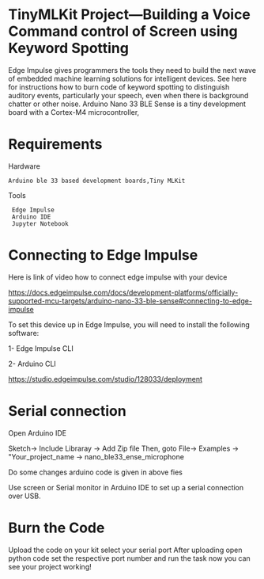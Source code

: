 # TinyMLKit Project—Building a Voice Command control of Screen using Keyword Spotting

Edge Impulse gives programmers the tools they need to build the next wave of embedded machine learning solutions for intelligent devices.
See here for instructions how to burn code of keyword spotting to distinguish auditory events, particularly your speech, even when there is background chatter or other noise.  Arduino Nano 33 BLE Sense is a tiny development board with a Cortex-M4 microcontroller,

# Requirements
Hardware

    Arduino ble 33 based development boards,Tiny MLKit 

Tools

     Edge Impulse
     Arduino IDE
     Jupyter Notebook

# Connecting to Edge Impulse

Here is link of video how to connect edge impulse with your device

https://docs.edgeimpulse.com/docs/development-platforms/officially-supported-mcu-targets/arduino-nano-33-ble-sense#connecting-to-edge-impulse

To set this device up in Edge Impulse, you will need to install the following software:

1- Edge Impulse CLI

2- Arduino CLI


https://studio.edgeimpulse.com/studio/128033/deployment

# Serial connection

Open Arduino IDE

Sketch-> Include Libraray -> Add Zip file
Then, goto
File-> Examples -> "Your_project_name -> nano_ble33_ense_microphone

Do some changes arduino code is given in above fies

Use screen or Serial monitor in Arduino IDE to set up a serial connection over USB.

# Burn the Code

Upload the code on your kit select your serial port
After uploading open python code set the respective port number and run the task now you can see your project working!





